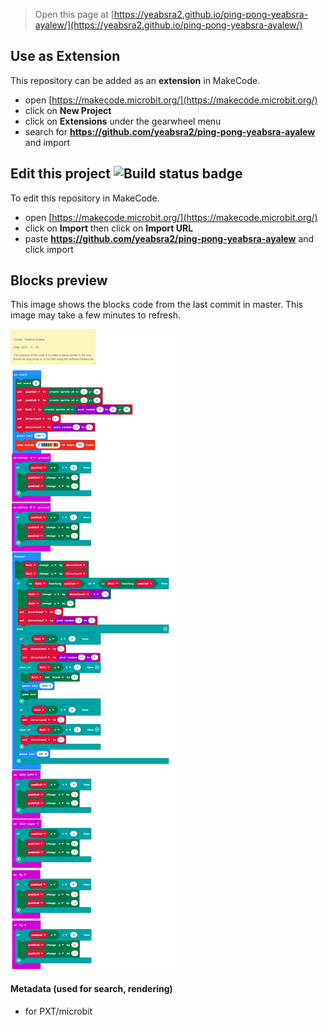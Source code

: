 
> Open this page at [https://yeabsra2.github.io/ping-pong-yeabsra-ayalew/](https://yeabsra2.github.io/ping-pong-yeabsra-ayalew/)

## Use as Extension

This repository can be added as an **extension** in MakeCode.

* open [https://makecode.microbit.org/](https://makecode.microbit.org/)
* click on **New Project**
* click on **Extensions** under the gearwheel menu
* search for **https://github.com/yeabsra2/ping-pong-yeabsra-ayalew** and import

## Edit this project ![Build status badge](https://github.com/yeabsra2/ping-pong-yeabsra-ayalew/workflows/MakeCode/badge.svg)

To edit this repository in MakeCode.

* open [https://makecode.microbit.org/](https://makecode.microbit.org/)
* click on **Import** then click on **Import URL**
* paste **https://github.com/yeabsra2/ping-pong-yeabsra-ayalew** and click import

## Blocks preview

This image shows the blocks code from the last commit in master.
This image may take a few minutes to refresh.

![A rendered view of the blocks](https://github.com/yeabsra2/ping-pong-yeabsra-ayalew/raw/master/.github/makecode/blocks.png)

#### Metadata (used for search, rendering)

* for PXT/microbit
<script src="https://makecode.com/gh-pages-embed.js"></script><script>makeCodeRender("{{ site.makecode.home_url }}", "{{ site.github.owner_name }}/{{ site.github.repository_name }}");</script>

